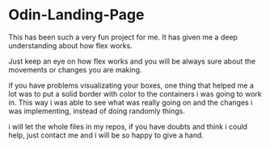 # Odin-Landing-Page

This has been such a very fun project for me. It has given me a deep understanding about how flex works. 

Just keep an eye on how flex works and you will be always sure about the movements or changes you are making.

if you have problems visualizating your boxes, one thing that helped me a lot was to put a solid border with color to the containers i was going to work in. This way i was able to see what was really going on and the changes i was implementing, instead of doing randomly things.

i will let the whole files in my repos, if you have doubts and think i could help, just contact me and i will be so happy to give a hand.